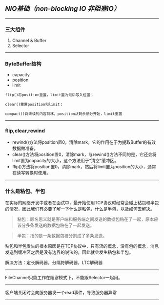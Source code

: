 ## ***NIO基础（non-blocking IO 非阻塞IO）***

---

### **三大组件**
 1. Channel & Buffer
 2. Selector

---

### **ByteBuffer结构**
- capacity
- position
- limit

`flip()将position重置，limit置为最后写入位置；`

`clear()重置position和limit；`

`compact()将未读的内容前移，position从剩余部分开始，limit重置`

---

### **flip,clear,rewind**
- rewind()方法将position置0，清除mark，它的作用在于为提取Buffer的有效数据做准备。
- clear()方法将position置0，清除mark，与rewind()方法不同的是，它还会将limit置为capacity的大小，这个方法用于“清空”缓冲区。
- flip()方法将position置0，清除mark，然后将limit置为position的大小，通常在读写转换时使用。

---

### **什么是粘包、半包**
在实际的网络开发中或者在面试中，最开始使用TCP协议时经常会碰上粘包和半包的情况，因此我们有必要了解一下什么是粘包，什么是半包，以及如何去解决。

> 粘包：顾名思义就是客户端和服务端之间发送的数据包粘在了一起，原本应该分多条发送的数据包粘在了一起发送。

> 半包：指的是一条数据包被分割成了多条发送。

粘包和半包发生的根本原因是在TCP协议中，只有流的概念，没有包的概念，消息发送到缓冲区之后是没有边界的说法的，因此就会发生粘包和半包。

解决方法：定长解码器，分隔符解码器，LTC解码器

---

FileChannel只能工作在阻塞模式下，不能跟Selector一起用。

---

客户端关闭时会向服务器发一个read事件，导致服务器异常

---